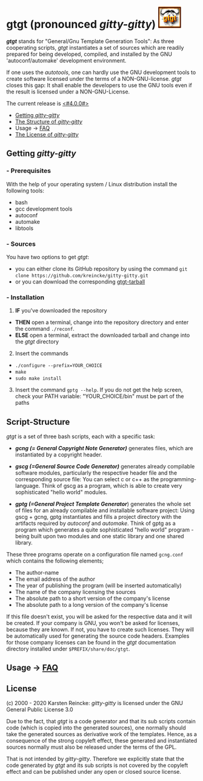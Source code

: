 # gtgt (pronounced ***gitty-gitty***) ![gitty-gitty logo](doc/gtgt.gif)

 ***gtgt*** stands for "General/Gnu Template Generation Tools": As three cooperating scripts, *gtgt* instantiates a set of sources which are readily prepared for being developed, compiled, and installed by the GNU 'autoconf/automake' development environment.

If one uses the *autotools*, one can hardly use the GNU development tools to create software licensed under the terms of a NON-GNU-license. *gtgt* closes this gap: It shall enable the developers to use the GNU tools even if the result is licensed under a NON-GNU-License.

The current release is [<#4.0.0#>](./releases/gtgt-4.0.0.tar.gz)

* [Getting *gitty-gitty*](#p10)
* [The Structure of *gitty-gitty*](#p20)
* Usage -> [FAQ](./FAQ.md)
* [The License of *gitty-gitty*](#p40)


## <a id="p10" />Getting *gitty-gitty*

### <a id="p11" />- Prerequisites
With the help of your operating system / Linux distribution install the following tools:
  - bash
  - gcc development tools
  - autoconf
  - automake
  - libtools

### <a id="p12" />- Sources

You have two options to get *gtgt*:
* you can either clone its GitHub repository by using the command ``git clone https://github.com/kreincke/gitty-gitty.git``
* or you can download the corresponding [gtgt-tarball](./releases/)

### <a id="p13" />- Installation

1. **IF** you've downloaded the repository
  * **THEN** open a terminal, change into the repository directory and enter the command ``./reconf``.
  * **ELSE** open a terminal, extract the downloaded tarball and change into the *gtgt* directory
2. Insert the commands
  * ``./configure --prefix=YOUR_CHOICE``
  * ``make``
  * ``sudo make install``
3. Insert the command ``gptg --help``. If you do not get the help screen, check your PATH variable: "YOUR_CHOICE/bin" must be part of the paths

## <a id="p20" />Script-Structure

*gtgt* is a set of three bash scripts, each with a specific task:

* ***gcng (= General Copyright Note Generator)*** generates files, which are instantiated by a copyright header.

* ***gscg (=General Source Code Generator)*** generates already compilable software modules, particularly the respective header file and the corresponding source file: You can select c or c++ as the programming-language. Think of gscg as a program, which is able to create very sophisticated "hello world" modules.

* ***gptg (=General Project Template Generator***) generates the whole set of files for an already compilable and installable software project: Using gscg + gcng, gptg instantiates and fills a project directory with the artifacts required by *autoconf* and *automake*. Think of gptg as a program which generates a quite sophisticated "hello world" program - being built upon two modules and one static library  and one shared library.

These three programs operate on a configuration file named ``gcng.conf`` which contains the following elements;

- The author-name
- The email address of the author
- The year of publishing the program (will be inserted automatically)
- The name of the company licensing the sources
- The absolute path to a short version of the company's license
- The absolute path to a long version of the company's license

If this file doesn't exist, you will be asked for the respective data and it will be created. If your company is GNU, you won't be asked for licenses, because they are known. If not, you have to create such licenses. They will be automatically used for generating the source code headers. Examples for those company licenses can be found in the *gtgt* documentation directory installed under ``$PREFIX/share/doc/gtgt``.


## <a id="p30" />Usage -> [FAQ](./FAQ.md)

## <a id="p40" />License

(c) 2000 - 2020 Karsten Reincke: *gitty-gitty* is licensed under the GNU General Public License 3.0

Due to the fact, that *gtgt* is a code generator and that its sub scripts contain code (which is copied into the generated sources), one normally should take the generated sources as derivative work of the templates. Hence, as a consequence of the strong copyleft effect, these generated and instantiated sources normally must also be released under the terms of the GPL.

That is not intended by *gitty-gitty*. Therefore we explicitly state that the code generated by *gtgt* and its sub scripts is not covered by the copyleft effect and can be published under any open or closed source license.
